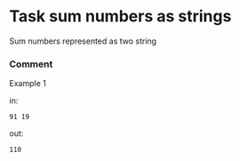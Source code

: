 <!-- ENGLISH -->
# Task sum numbers as strings

Sum numbers represented as two string

### Comment


Example 1

in:
```
91 19

```
out:
```
110
```